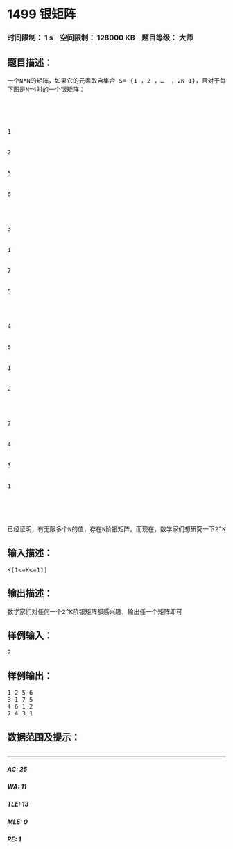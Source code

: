 # 1499 银矩阵   
### 时间限制： 1 s&nbsp;&nbsp;&nbsp;&nbsp;空间限制： 128000 KB&nbsp;&nbsp;&nbsp;&nbsp;题目等级： 大师  
## 题目描述：  

<pre>
一个N*N的矩阵，如果它的元素取自集合 S= {1 ，2 ，…  ，2N-1}，且对于每个I = 1 ，2 ，… ，N，它的第I行和第I列中的所有元素合起来恰好是S中的所有元素，则我们称这个矩阵为银矩阵。
下图是N=4时的一个银矩阵：
 




1


2


5


6




3


1


7


5




4


6


1


2




7


4


3


1




 
已经证明，有无限多个N的值，存在N阶银矩阵。而现在，数学家们想研究一下2^K阶银矩阵，他们需要你的帮助。
</pre>
  
  
## 输入描述：  

<pre>
K(1<=K<=11)
</pre>
  
  
## 输出描述：  

<pre>
数学家们对任何一个2^K阶银矩阵都感兴趣，输出任一个矩阵即可
</pre>
  
  
## 样例输入：  

<pre>
2
</pre>
  
  
## 样例输出：  

<pre>
1 2 5 6
3 1 7 5
4 6 1 2
7 4 3 1
</pre>
  
  
## 数据范围及提示：  

<pre>
</pre>
  
  
***  

##### AC: 25  
##### WA: 11  
##### TLE: 13  
##### MLE: 0  
##### RE: 1  
